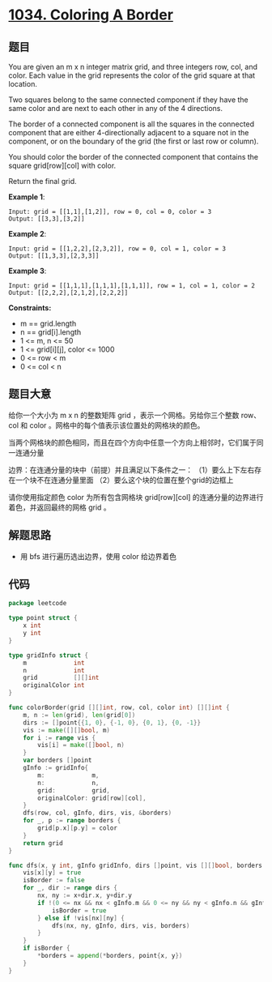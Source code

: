 # [1034. Coloring A Border](https://leetcode.com/problems/coloring-a-border/)

## 题目

You are given an m x n integer matrix grid, and three integers row, col, and color. Each value in the grid represents the color of the grid square at that location.

Two squares belong to the same connected component if they have the same color and are next to each other in any of the 4 directions.

The border of a connected component is all the squares in the connected component that are either 4-directionally adjacent to a square not in the component, or on the boundary of the grid (the first or last row or column).

You should color the border of the connected component that contains the square grid[row][col] with color.

Return the final grid.

**Example 1**:

    Input: grid = [[1,1],[1,2]], row = 0, col = 0, color = 3
    Output: [[3,3],[3,2]]

**Example 2**:

    Input: grid = [[1,2,2],[2,3,2]], row = 0, col = 1, color = 3
    Output: [[1,3,3],[2,3,3]]

**Example 3**:

    Input: grid = [[1,1,1],[1,1,1],[1,1,1]], row = 1, col = 1, color = 2
    Output: [[2,2,2],[2,1,2],[2,2,2]]

**Constraints:**

- m == grid.length
- n == grid[i].length
- 1 <= m, n <= 50
- 1 <= grid[i][j], color <= 1000
- 0 <= row < m
- 0 <= col < n

## 题目大意

给你一个大小为 m x n 的整数矩阵 grid ，表示一个网格。另给你三个整数 row、col 和 color 。网格中的每个值表示该位置处的网格块的颜色。

当两个网格块的颜色相同，而且在四个方向中任意一个方向上相邻时，它们属于同一连通分量

边界：在连通分量的块中（前提）并且满足以下条件之一：
（1）要么上下左右存在一个块不在连通分量里面
（2）要么这个块的位置在整个grid的边框上

请你使用指定颜色 color 为所有包含网格块 grid[row][col] 的连通分量的边界进行着色，并返回最终的网格 grid 。

## 解题思路

- 用 bfs 进行遍历选出边界，使用 color 给边界着色

## 代码

```go
package leetcode

type point struct {
    x int
    y int
}

type gridInfo struct {
    m             int
    n             int
    grid          [][]int
    originalColor int
}

func colorBorder(grid [][]int, row, col, color int) [][]int {
    m, n := len(grid), len(grid[0])
    dirs := []point{{1, 0}, {-1, 0}, {0, 1}, {0, -1}}
    vis := make([][]bool, m)
    for i := range vis {
        vis[i] = make([]bool, n)
    }
    var borders []point
    gInfo := gridInfo{
        m:             m,
        n:             n,
        grid:          grid,
        originalColor: grid[row][col],
    }
    dfs(row, col, gInfo, dirs, vis, &borders)
    for _, p := range borders {
        grid[p.x][p.y] = color
    }
    return grid
}

func dfs(x, y int, gInfo gridInfo, dirs []point, vis [][]bool, borders *[]point) {
    vis[x][y] = true
    isBorder := false
    for _, dir := range dirs {
        nx, ny := x+dir.x, y+dir.y
        if !(0 <= nx && nx < gInfo.m && 0 <= ny && ny < gInfo.n && gInfo.grid[nx][ny] == gInfo.originalColor) {
            isBorder = true
        } else if !vis[nx][ny] {
            dfs(nx, ny, gInfo, dirs, vis, borders)
        }
    }
    if isBorder {
        *borders = append(*borders, point{x, y})
    }
}
```
